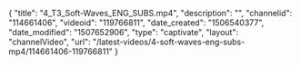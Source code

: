 {
    "title": "4_T3_Soft-Waves_ENG_SUBS.mp4",
    "description": "",
    "channelid": "114661406",
    "videoid": "119766811",
    "date_created": "1506540377",
    "date_modified": "1507652906",
    "type": "captivate",
    "layout": "channelVideo",
    "url": "\/latest-videos\/4-soft-waves-eng-subs-mp4\/114661406-119766811"
}